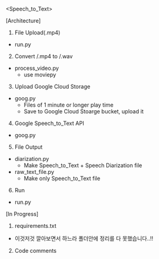 <Speech_to_Text>

[Architecture]
1. File Upload(.mp4)
  * run.py

2. Convert /.mp4 to /.wav
  * process_video.py
    - use moviepy
  
3. Upload Google Cloud Storage
  * goog.py
    - Files of 1 minute or longer play time 
    - Save to Google Cloud Stoarge bucket, upload it
  
4. Google Speech_to_Text API
  * goog.py  
  
5. File Output
  * diarization.py
    - Make Speech_to_Text + Speech Diarization file
  * raw_text_file.py
    - Make only Speech_to_Text file
    
6. Run
  * run.py


[In Progress]
1. requirements.txt
  - 이것저것 깔아보면서 하느라 폴더안에 정리를 다 못했습니다..!!
  
2. Code comments
